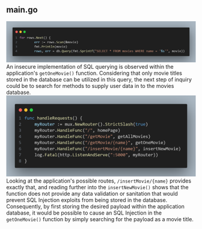 ## main.go

![](images/1.png)
An insecure implementation of SQL querying is observed within the application's `getOneMovie()` function. Considering that only movie titles stored in the database can be utilized in this query, the next step of inquiry could be to search for methods to supply user data in to the movies database.
![](images/2.png)
Looking at the application's possible routes, `/insertMovie/{name}` provides exactly that, and reading further into the `insertNewMovie()` shows that the function does not provide any data validation or sanitation that would prevent SQL Injection exploits from being stored in the database.
Consequently, by first storing the desired payload within the application database, it would be possible to cause an SQL Injection in the `getOneMovie()` function by simply searching for the payload as a movie title.
